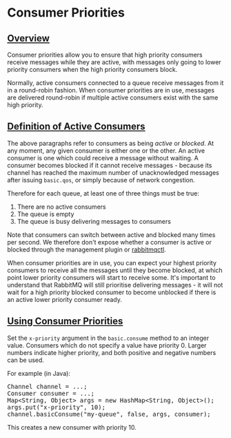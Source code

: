 <!--
Copyright (c) 2007-2022 VMware, Inc. or its affiliates.

All rights reserved. This program and the accompanying materials
are made available under the terms of the under the Apache License,
Version 2.0 (the "License”); you may not use this file except in compliance
with the License. You may obtain a copy of the License at

https://www.apache.org/licenses/LICENSE-2.0

Unless required by applicable law or agreed to in writing, software
distributed under the License is distributed on an "AS IS" BASIS,
WITHOUT WARRANTIES OR CONDITIONS OF ANY KIND, either express or implied.
See the License for the specific language governing permissions and
limitations under the License.
-->

# Consumer Priorities

## <a id="overview" class="anchor" href="#overview">Overview</a>

Consumer priorities allow you to ensure that high priority
consumers receive messages while they are active, with messages
only going to lower priority consumers when the high priority
consumers block.

Normally, active consumers connected to a queue receive messages
from it in a round-robin fashion. When consumer priorities are
in use, messages are delivered round-robin if multiple active
consumers exist with the same high priority.

## <a id="definitions" class="anchor" href="#definitions">Definition of Active Consumers</a>

The above paragraphs refer to consumers as being <i>active</i>
or <i>blocked</i>. At any moment, any given consumer is either
one or the other. An active consumer is one which could receive
a message without waiting. A consumer becomes blocked if it
cannot receive messages - because its channel has reached the
maximum number of unacknowledged messages after issuing
`basic.qos`, or simply because of network congestion.

Therefore for each queue, at least one of three things must be true:

1. There are no active consumers
2. The queue is empty
3. The queue is busy delivering messages to consumers

Note that consumers can switch between active and blocked many
times per second. We therefore don't expose whether a consumer
is active or blocked through the management plugin or
[rabbitmqctl](./cli.html).

When consumer priorities are in use, you can expect your highest
priority consumers to receive all the messages until they become
blocked, at which point lower priority consumers will start to
receive some. It's important to understand that RabbitMQ will
still prioritise delivering messages - it will not wait for a
high priority blocked consumer to become unblocked if there is
an active lower priority consumer ready.

## <a id="how-to-use" class="anchor" href="#how-to-use">Using Consumer Priorities</a>

Set the `x-priority` argument in the
`basic.consume` method to an integer value. Consumers
which do not specify a value have priority 0. Larger numbers
indicate higher priority, and both positive and negative numbers
can be used.

For example (in Java):

<pre class="lang-java">
Channel channel = ...;
Consumer consumer = ...;
Map&lt;String, Object> args = new HashMap&lt;String, Object>();
args.put("x-priority", 10);
channel.basicConsume("my-queue", false, args, consumer);
</pre>

This creates a new consumer with priority 10.
